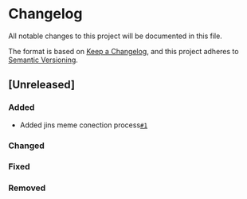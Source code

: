 # Changelog

All notable changes to this project will be documented in this file.

The format is based on [Keep a Changelog](https://keepachangelog.com/en/1.0.0/),
and this project adheres to [Semantic Versioning](https://semver.org/spec/v2.0.0.html).

## [Unreleased]

### Added
- Added jins meme conection process[`#1`](https://github.com/niwaniwa/Mimi-Cast/issues/1)

### Changed

### Fixed

### Removed

